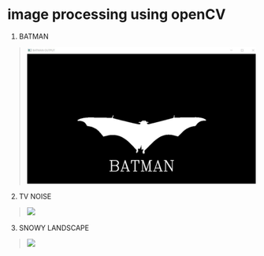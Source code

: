 # image processing using openCV 
1. BATMAN 
> ![output](https://github.com/kiana-jahanshid/Image-Processing/blob/main/Assignment_27/output/1_BATMAN.jpg)
> 
2. TV NOISE 
> <img src="output/noise.gif)">
>
3. SNOWY LANDSCAPE
> <img src="output/snow.gif)">
